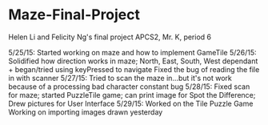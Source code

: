 # Maze-Final-Project
Helen Li and Felicity Ng's final project APCS2, Mr. K, period 6

5/25/15: Started working on maze and how to implement GameTile
5/26/15: Solidified how direction works in maze; North, East, South, West dependant + began/tried using keyPressed to navigate
         Fixed the bug of reading the file in with scanner
5/27/15: Tried to scan the maze in...but it's not work because of a processing bad character constant bug
5/28/15: Fixed scan for maze; started PuzzleTile game; can print image for Spot the Difference; Drew pictures for User Interface
5/29/15: Worked on the Tile Puzzle Game
         Working on importing images drawn yesterday
